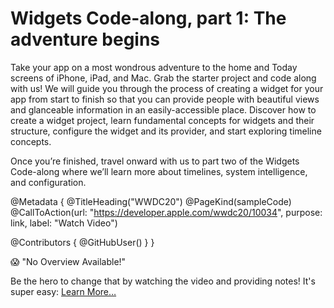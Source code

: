 # Widgets Code-along, part 1: The adventure begins

Take your app on a most wondrous adventure to the home and Today screens of iPhone, iPad, and Mac. Grab the starter project and code along with us! We will guide you through the process of creating a widget for your app from start to finish so that you can provide people with beautiful views and glanceable information in an easily-accessible place. Discover how to create a widget project, learn fundamental concepts for widgets and their structure, configure the widget and its provider, and start exploring timeline concepts.

Once you’re finished, travel onward with us to part two of the Widgets Code-along where we’ll learn more about timelines, system intelligence, and configuration.

@Metadata {
   @TitleHeading("WWDC20")
   @PageKind(sampleCode)
   @CallToAction(url: "https://developer.apple.com/wwdc20/10034", purpose: link, label: "Watch Video")

   @Contributors {
      @GitHubUser(<replace this with your GitHub handle>)
   }
}

😱 "No Overview Available!"

Be the hero to change that by watching the video and providing notes! It's super easy:
 [Learn More…](https://wwdcnotes.github.io/WWDCNotes/documentation/wwdcnotes/contributing)
